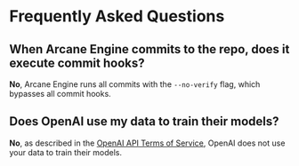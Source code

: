 # Frequently Asked Questions

## When Arcane Engine commits to the repo, does it execute commit hooks?

**No**, Arcane Engine runs all commits with the `--no-verify` flag, which bypasses all commit hooks.

## Does OpenAI use my data to train their models?
**No**, as described in the [OpenAI API Terms of Service](https://help.openai.com/en/articles/5722486-how-your-data-is-used-to-improve-model-performance#h_6dea59578a), OpenAI does not use your data to train their models.